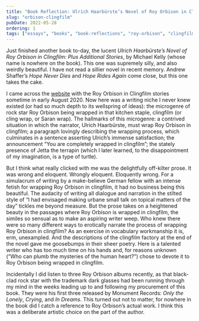 ```yaml
---
title: "Book Reflection: Ulrich Haarbürste’s Novel of Roy Orbison in Clingfilm: Plus Additional Stories"
slug: "orbison-clingfilm"
pubDate: 2022-05-28
ordering: 1
tags: ["essays", "books", "book-reflections", "roy-orbison", "clingfilm"]
---
```


<span class="small-caps">Just finished another book to-day</span>, the lucent _Ulrich Haarbürste’s Novel of Roy Orbison in Clingfilm: Plus Additional Stories_, by Michael Kelly (whose name is nowhere on the book). This one was supremely silly, and also weirdly beautiful. I have not read a sillier novel in recent memory. Andrew Shaffer’s _Hope Never Dies_ and _Hope Rides Again_ come close, but this one takes the cake.

I came across the [website](https://michaelkelly.artofeurope.com/karl.htm) with the Roy Orbison in Clingfilm stories sometime in early August 2020. Now here was a writing niche I never knew existed (or had so much depth to its wellspring of ideas): the microgenre of rock star Roy Orbison being wrapped in that kitchen staple, clingfilm (or cling wrap, or Saran wrap). The hallmarks of this microgenre: a contrived situation in which the narrator, Ulrich Haarbürste, must wrap Roy Orbison in clingfilm; a paragraph lovingly describing the wrapping process, which culminates in a sentence asserting Ulrich’s immense satisfaction; the announcement “You are completely wrapped in clingfilm”; the stately presence of Jetta the terrapin (which I later learned, to the disappointment of my imagination, is a type of turtle).

But I think what really clicked with me was the delightfully off-kilter prose. It was wrong and eloquent. Wrongly eloquent. Eloquently wrong. For a simulacrum of writing by a make-believe German fellow with an intense fetish for wrapping Roy Orbison in clingfilm, it had no business being this beautiful. The audacity of writing all dialogue and narration in the stilted style of “I had envisaged making urbane small talk on topical matters of the day” tickles me beyond measure. But the prose takes on a heightened beauty in the passages where Roy Orbison is wrapped in clingfilm, the similes so sensual as to make an aspiring writer weep. Who knew there were so many different ways to erotically narrate the process of wrapping Roy Orbison in clingfilm? As an exercise in vocabulary workmanship it is, erm, unexampled. And the descriptions of the clingfilm factory at the end of the novel gave me goosebumps in their sheer poetry. Here is a talented writer who has too much time on his hands and, for reasons unknown (“Who can plumb the mysteries of the human heart?”) chose to devote it to Roy Orbison being wrapped in clingfilm.

Incidentally I did listen to three Roy Orbison albums recently, as that black-clad rock star with the trademark dark glasses had been running through my mind in the weeks leading up to and following my procurement of this book. They were his first three released by Monument Records: _Only the Lonely_, _Crying_, and _In Dreams_. This turned out not to matter, for nowhere in the book did I catch a reference to Roy Orbison’s actual work. I think this was a deliberate artistic choice on the part of the author.